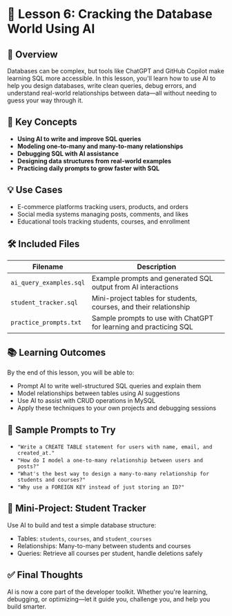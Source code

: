 # 📘 Lesson 6: Cracking the Database World Using AI

## 🧠 Overview
Databases can be complex, but tools like ChatGPT and GitHub Copilot make learning SQL more accessible. In this lesson, you'll learn how to use AI to help you design databases, write clean queries, debug errors, and understand real-world relationships between data—all without needing to guess your way through it.

## 🚀 Key Concepts
- **Using AI to write and improve SQL queries**
- **Modeling one-to-many and many-to-many relationships**
- **Debugging SQL with AI assistance**
- **Designing data structures from real-world examples**
- **Practicing daily prompts to grow faster with SQL**

## 💡 Use Cases
- E-commerce platforms tracking users, products, and orders
- Social media systems managing posts, comments, and likes
- Educational tools tracking students, courses, and enrollment

## 🛠️ Included Files

| Filename              | Description                                                      |
|-----------------------|------------------------------------------------------------------|
| `ai_query_examples.sql` | Example prompts and generated SQL output from AI interactions     |
| `student_tracker.sql`   | Mini-project tables for students, courses, and their relationship |
| `practice_prompts.txt`  | Sample prompts to use with ChatGPT for learning and practicing SQL |

## 📚 Learning Outcomes
By the end of this lesson, you will be able to:
- Prompt AI to write well-structured SQL queries and explain them
- Model relationships between tables using AI suggestions
- Use AI to assist with CRUD operations in MySQL
- Apply these techniques to your own projects and debugging sessions

## 🧪 Sample Prompts to Try
- `"Write a CREATE TABLE statement for users with name, email, and created_at."`
- `"How do I model a one-to-many relationship between users and posts?"`
- `"What's the best way to design a many-to-many relationship for students and courses?"`
- `"Why use a FOREIGN KEY instead of just storing an ID?"`

## 🧩 Mini-Project: Student Tracker
Use AI to build and test a simple database structure:
- Tables: `students`, `courses`, and `student_courses`
- Relationships: Many-to-many between students and courses
- Queries: Retrieve all courses per student, handle deletions safely

## ✅ Final Thoughts
AI is now a core part of the developer toolkit. Whether you're learning, debugging, or optimizing—let it guide you, challenge you, and help you build smarter.

